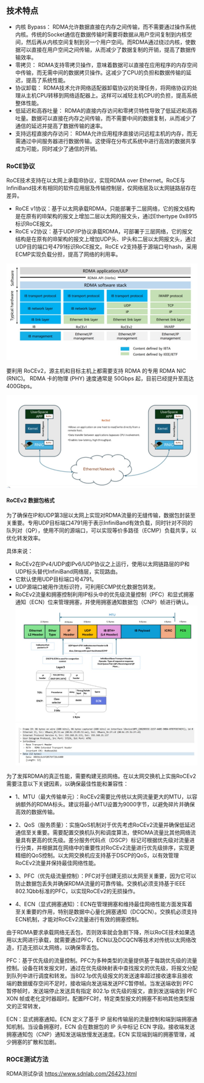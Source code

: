 ## 技术特点
- 内核 Bypass： RDMA允许数据直接在内存之间传输，而不需要通过操作系统内核。传统的Socket通信在数据传输时需要将数据从用户空间复制到内核空间，然后再从内核空间复制到另一个用户空间。而RDMA通过绕过内核，使数据可以直接在用户空间之间传输，从而减少了数据复制的开销，提高了数据传输效率。
- 零拷贝： RDMA支持零拷贝操作，意味着数据可以直接在应用程序的内存空间中传输，而无需中间的数据拷贝操作。这减少了CPU的负担和数据传输的延迟，提高了系统性能。
- 协议卸载： RDMA技术允许网络适配器卸载协议的处理任务，将网络协议的处理从主机CPU转移到网络适配器上。这样可以减轻主机CPU的负担，提高系统整体性能。
- 低延迟和高吞吐量： RDMA的直接内存访问和零拷贝特性导致了低延迟和高吞吐量。数据可以直接在内存之间传输，而不需要中间的数据复制，从而减少了通信的延迟并提高了数据传输的速率。
- 支持远程直接内存访问： RDMA允许应用程序直接访问远程主机的内存，而无需通过中间服务器进行数据传输。这使得在分布式系统中进行高效的数据共享成为可能，同时减少了通信的开销。

### RoCE协议
RoCE技术支持在以太网上承载IB协议，实现RDMA over Ethernet。RoCE与InfiniBand技术有相同的软件应用层及传输控制层，仅网络层及以太网链路层存在差异。
- RoCE v1协议：基于以太网承载RDMA，只能部署于二层网络，它的报文结构是在原有的IB架构的报文上增加二层以太网的报文头，通过Ethertype 0x8915标识RoCE报文。
- RoCE v2协议：基于UDP/IP协议承载RDMA，可部署于三层网络，它的报文结构是在原有的IB架构的报文上增加UDP头、IP头和二层以太网报文头，通过UDP目的端口号4791标识RoCE报文。RoCE v2支持基于源端口号hash，采用ECMP实现负载分担，提高了网络的利用率。

![](../picture/44.jpg)

要利用 RoCEv2，源主机和目标主机上都需要支持 RDMA 的专用 RDMA NIC (RNIC)。 RDMA 卡的物理 (PHY) 速度通常是 50Gbps 起，目前已经提升至高达400Gbps。

![](../picture/45.jpg)


#### RoCEv2 数据包格式
为了确保在IP和UDP第3层以太网上实现对RDMA流量的无缝传输，数据包封装至关重要。专用UDP目标端口4791用于表示InfiniBand有效负载，同时针对不同的队列对（QP），使用不同的源端口，可以实现等价多路径（ECMP）负载共享，以优化转发效率。

具体来说：

- RoCEv2在IPv4/UDP或IPv6/UDP协议之上运行，使用以太网链路层的IP和UDP标头替代InfiniBand网络层，实现路由。
- 它默认使用UDP目标端口号4791。
- UDP源端口被用作流标识符，可利用ECMP优化数据包转发。
- RoCEv2流量和拥塞控制利用IP标头中的优先级流量控制（PFC）和显式拥塞通知（ECN）位来管理拥塞，并使用拥塞通知数据包（CNP）帧进行确认。
![](../picture/46.jpg)
![](../picture/47.jpg)

为了发挥RDMA的真正性能，需要构建无损网络。在以太网交换机上实施RoCEv2需要注意以下关键因素，以确保最佳性能和兼容性：

- 1、MTU（最大传输单元）：RoCEv2需要比传统以太网流量更大的MTU，以容纳额外的RDMA标头。建议将最小MTU设置为9000字节，以避免碎片并确保高效的数据传输。

- 2、QoS（服务质量）：实施QoS机制对于优先考虑RoCEv2流量并确保低延迟通信至关重要。需要配置交换机队列和调度算法，使RDMA流量比其他网络流量具有更高的优先级。差分服务代码点（DSCP）标记可根据优先级对流量进行分类，并根据其在网络中的重要性对RoCEv2流量进行优先级排序，实现更精细的QoS控制。以太网交换机应支持基于DSCP的QoS，以有效管理RoCEv2流量并保持最佳网络性能。

- 3、PFC（优先级流量控制）：PFC对于创建无损以太网至关重要，因为它可以防止数据包丢失并确保RDMA流量的可靠传输。交换机必须支持基于IEEE 802.1Qbb标准的PFC，以实现RoCEv2的无损操作。

- 4、ECN（显式拥塞通知）：ECN在管理拥塞和维持最佳网络性能方面发挥着至关重要的作用，特别是数据中心量化拥塞通知（DCQCN）。交换机必须支持ECN机制，才能对RoCEv2流量进行有效的拥塞控制。

由于RDMA要求承载网络无丢包，否则效率就会急剧下降，所以RoCE技术如果选用以太网进行承载，就需要通过PFC，ECN以及DCQCN等技术对传统以太网络改造，打造无损以太网络，以确保零丢包。

PFC：基于优先级的流量控制。PFC为多种类型的流量提供基于每跳优先级的流量控制。设备在转发报文时，通过在优先级映射表中查找报文的优先级，将报文分配到队列中进行调度和转发。当802.1p优先级报文的发送速率超过接收速率且接收端的数据缓存空间不足时，接收端向发送端发送PFC暂停帧。当发送端收到 PFC 暂停帧时，发送端停止发送具有指定 802.1p 优先级的报文，直到发送端收到 PFC XON 帧或老化定时器超时。配置PFC时，特定类型报文的拥塞不影响其他类型报文的正常转发，

ECN：显式拥塞通知。ECN 定义了基于 IP 层和传输层的流量控制和端到端拥塞通知机制。当设备拥塞时，ECN 会在数据包的 IP 头中标记 ECN 字段。接收端发送拥塞通知包（CNP）通知发送端放慢发送速度。ECN 实现端到端的拥塞管理，减少拥塞的扩散和加剧。
### ROCE测试方法

RDMA测试杂谈 https://www.sdnlab.com/26423.html